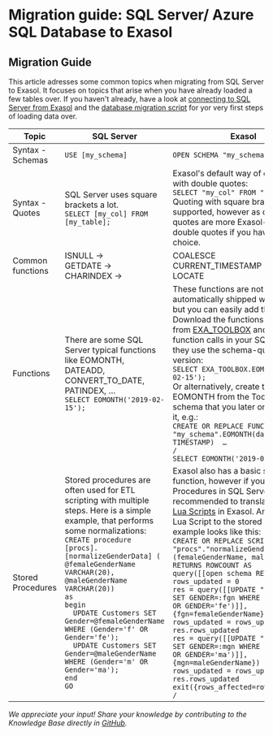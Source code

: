 # Migration guide: SQL Server/  Azure SQL Database to Exasol 
## Migration Guide

This article adresses some common topics when migrating from SQL Server to Exasol. It focuses on topics that arise when you have already loaded a few tables over. If you haven't already, have a look at [connecting to SQL Server from Exasol](https://docs.exasol.com/loading_data/connect_databases/sql_server.htm "Exasol") and the [database migration script](https://github.com/EXASOL/database-migration#sql-server "Exasol") for yor very first steps of loading data over.


|Topic   |SQL Server   |Exasol   |
|---|---|---|
|Syntax - Schemas   |```USE [my_schema] ```   |```OPEN SCHEMA "my_schema"; ```   |
|Syntax - Quotes   |SQL Server uses square brackets a lot. <br /> ```SELECT [my_col] FROM [my_table];```   |Exasol's default way of quoting is with double quotes: <br /> ```SELECT "my_col" FROM "my_table";```<br />Quoting with square brackets is also supported, however as double quotes are more Exasol-style, use double quotes if you have the choice.   |
|Common functions   |ISNULL → <br />GETDATE → <br />CHARINDEX →   |COALESCE <br />CURRENT_TIMESTAMP <br />LOCATE   |
|Functions   |There are some SQL Server typical functions like EOMONTH, DATEADD, CONVERT_TO_DATE, PATINDEX, … <br />```SELECT EOMONTH('2019-02-15');```   |These functions are not automatically shipped with Exasol, but you can easily add them: Download the functions you need from [EXA_TOOLBOX](https://github.com/exasol/exa-toolbox/tree/master/sqlserver_compatibility "Exasol") and change the function calls in your SQL so that they use the schema-qualified version:<br />```SELECT EXA_TOOLBOX.EOMONTH('2019-02-15');```<br />Or alternatively, create the function EOMONTH from the Toolbox in the schema that you later on want to use it, e.g.:<br />```CREATE OR REPLACE FUNCTION "my_schema".EOMONTH(date_in IN TIMESTAMP)  …```<br />```/```<br />```SELECT EOMONTH('2019-02-15');```    |
|Stored Procedures    |Stored procedures are often used for ETL scripting with multiple steps. Here is a simple example, that performs some normalizations:<br />```CREATE procedure [procs].[normalizeGenderData] ( ```<br />``` @femaleGenderName VARCHAR(20), ```<br />``` @maleGenderName VARCHAR(20)) ```<br />```as```<br />```begin```<br />```  UPDATE Customers SET Gender=@femaleGenderName WHERE (Gender='f' OR Gender='fe');```<br />```  UPDATE Customers SET Gender=@maleGenderName WHERE (Gender='m' OR Gender='ma');```<br />```end```<br />```GO```   |Exasol also has a basic set of function, however if you used Stored Procedures in SQL Server, it's recommended to translate them into [Lua Scripts](https://docs.exasol.com/database_concepts/udf_scripts/lua.htm "Exasol") in Exasol. An equivalent Lua Script to the stored procedure example looks like this:<br />```CREATE OR REPLACE SCRIPT "procs"."normalizeGenderData"(femaleGenderName, maleGenderName) RETURNS ROWCOUNT AS```<br />```query([[open schema RETAIL]]) ```<br />```rows_updated = 0 ```<br />```res = query([[UPDATE "Customers" SET GENDER=:fgn WHERE (GENDER='f' OR GENDER='fe')]], {fgn=femaleGenderName}) ```<br />```rows_updated = rows_updated + res.rows_updated ```<br />```res = query([[UPDATE "Customers" SET GENDER=:mgn WHERE (GENDER='m' OR GENDER='ma')]],{mgn=maleGenderName}) ```<br />```rows_updated = rows_updated + res.rows_updated ```<br />```exit({rows_affected=rows_updated}) ```<br />```/```    |

*We appreciate your input! Share your knowledge by contributing to the Knowledge Base directly in [GitHub](https://github.com/exasol/public-knowledgebase).* 
